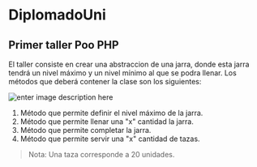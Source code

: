 # DiplomadoUni

## **Primer taller Poo PHP**
El taller consiste en crear una abstraccion de una jarra, donde esta jarra tendrá un nivel máximo y un nivel mínimo al que se podra llenar.
Los métodos que deberá contener la clase son los siguientes: 

![enter image description here](https://img.freepik.com/vector-gratis/dos-jarras-agua_1308-6999.jpg?size=426&ext=jpg)


 1. Método que permite definir el nivel máximo de la jarra.
 2. Método que permite llenar una "x" cantidad la jarra.
 3. Método que permite completar la jarra.
 4. Método que permite servir una "x" cantidad de tazas.


> Nota: Una taza corresponde a 20 unidades.

